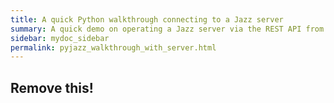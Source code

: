 ```yaml
---
title: A quick Python walkthrough connecting to a Jazz server
summary: A quick demo on operating a Jazz server via the REST API from Python
sidebar: mydoc_sidebar
permalink: pyjazz_walkthrough_with_server.html
---
```


## Remove this!
